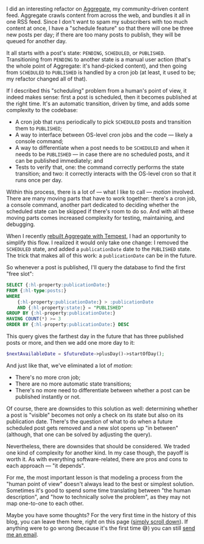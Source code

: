 I did an interesting refactor on [Aggregate](https://aggregate.stitcher.io/), my community-driven content feed. Aggregate crawls content from across the web, and bundles it all in one RSS feed. Since I don't want to spam my subscribers with too much content at once, I have a "schedule feature" so that there will one be three new posts per day; if there are too many posts to publish, they will be queued for another day.

It all starts with a post's state: `PENDING`, `SCHEDULED`, or `PUBLISHED`. Transitioning from `PENDING` to another state is a manual user action (that's the whole point of Aggregate: it's hand-picked content), and then going from `SCHEDULED` to `PUBLISHED` is handled by a cron job (at least, it used to be; my refactor changed all of that).

If I described this "scheduling" problem from a human's point of view, it indeed makes sense: first a post is scheduled, then it becomes published at the right time. It's an automatic transition, driven by time, and adds some complexity to the codebase:

- A cron job that runs periodically to pick `SCHEDULED` posts and transition them to `PUBLISHED`;
- A way to interface between OS-level cron jobs and the code — likely a console command;
- A way to differentiate when a post needs to be `SCHEDULED` and when it needs to be `PUBLISHED` — in case there are no scheduled posts, and it can be published immediately; and
- Tests to verify that, one: the command correctly performs the state transition; and two: it correctly interacts with the OS-level cron so that it runs once per day.

Within this process, there is a lot of — what I like to call — _motion_ involved. There are many moving parts that have to work together: there's a cron job, a console command, another part dedicated to deciding whether the scheduled state can be skipped if there's room to do so. And with all these moving parts comes increased complexity for testing, maintaining, and debugging.

When I recently [rebuilt Aggregate with Tempest](/blog/whats-your-motivator), I had an opportunity to simplify this flow. I realized it would only take one change: I removed the `SCHEDULED` state, and added a `publicationDate` date to the `PUBLISHED` state. The trick that makes all of this work: a `publicationDate` can be in the future.

So whenever a post is published, I'll query the database to find the first "free slot":

```sql
SELECT {:hl-property:publicationDate:}
FROM {:hl-type:posts:}
WHERE 
    {:hl-property:publicationDate:} > :publicationDate
    AND {:hl-property:state:} = "PUBLISHED"
GROUP BY {:hl-property:publicationDate:}
HAVING COUNT(*) >= 3
ORDER BY {:hl-property:publicationDate:} DESC
```

This query gives the farthest day in the future that has three published posts or more, and then we add one more day to it:

```php
$nextAvailableDate = $futureDate->plusDay()->startOfDay();
```

And just like that, we've eliminated a lot of _motion_:

- There's no more cron job;
- There are no more automatic state transitions;
- There's no more need to differentiate between whether a post can be published instantly or not.

Of course, there are downsides to this solution as well: determining whether a post is "visible" becomes not only a check on its state but also on its publication date. There's the question of what to do when a future scheduled post gets removed and a new slot opens up "in between" (although, that one can be solved by adjusting the query).

Nevertheless, there are downsides that should be considered. We traded one kind of complexity for another kind. In my case though, the payoff is worth it. As with everything software-related, there are pros and cons to each approach — "it depends".

For me, the most important lesson is that modeling a process from the "human point of view" doesn't always lead to the best or simplest solution. Sometimes it's good to spend some time translating between "the human description", and "how to technically solve the problem", as they may not map one-to-one to each other.

Maybe you have some thoughts? For the very first time in the history of this blog, you can leave them here, right on this page ([simply scroll down](#comments)). If anything were to go wrong (because it's the first time 😅) you can still [send me an email](mailto:brendt@stitcher.io).